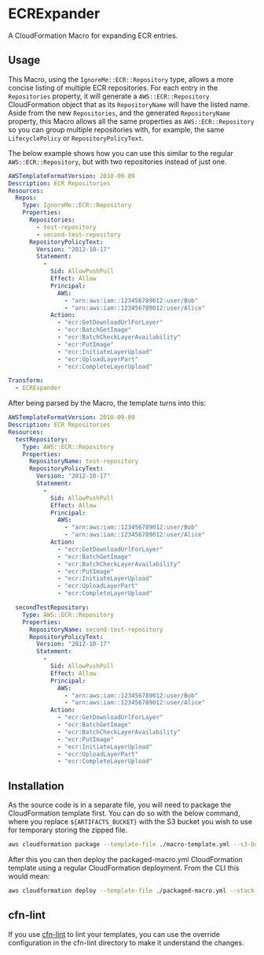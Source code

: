 # ECRExpander

A CloudFormation Macro for expanding ECR entries.

## Usage

This Macro, using the `IgnoreMe::ECR::Repository` type, allows a more concise listing of multiple ECR repositories. For each entry in the `Repositories` property, it will generate a `AWS::ECR::Repository` CloudFormation object that as its `RepositoryName` will have the listed name. Aside from the new `Repositories`, and the generated `RepositoryName` property, this Macro allows all the same properties as `AWS::ECR::Repository` so you can group multiple repositories with, for example, the same `LifecyclePolicy` or `RepositoryPolicyText`.

The below example shows how you can use this similar to the regular `AWS::ECR::Repository`, but with two repositories instead of just one.

```yaml
AWSTemplateFormatVersion: 2010-09-09
Description: ECR Repositories
Resources:
  Repos:
    Type: IgnoreMe::ECR::Repository
    Properties:
      Repositories:
        - test-repository
        - second-test-repository
      RepositoryPolicyText:
        Version: "2012-10-17"
        Statement:
          -
            Sid: AllowPushPull
            Effect: Allow
            Principal:
              AWS:
                - "arn:aws:iam::123456789012:user/Bob"
                - "arn:aws:iam::123456789012:user/Alice"
            Action:
              - "ecr:GetDownloadUrlForLayer"
              - "ecr:BatchGetImage"
              - "ecr:BatchCheckLayerAvailability"
              - "ecr:PutImage"
              - "ecr:InitiateLayerUpload"
              - "ecr:UploadLayerPart"
              - "ecr:CompleteLayerUpload"

Transform:
  - ECRExpander
```

After being parsed by the Macro, the template turns into this:

```yaml
AWSTemplateFormatVersion: 2010-09-09
Description: ECR Repositories
Resources:
  testRepository:
    Type: AWS::ECR::Repository
    Properties:
      RepositoryName: test-repository
      RepositoryPolicyText:
        Version: "2012-10-17"
        Statement:
          -
            Sid: AllowPushPull
            Effect: Allow
            Principal:
              AWS:
                - "arn:aws:iam::123456789012:user/Bob"
                - "arn:aws:iam::123456789012:user/Alice"
            Action:
              - "ecr:GetDownloadUrlForLayer"
              - "ecr:BatchGetImage"
              - "ecr:BatchCheckLayerAvailability"
              - "ecr:PutImage"
              - "ecr:InitiateLayerUpload"
              - "ecr:UploadLayerPart"
              - "ecr:CompleteLayerUpload"

  secondTestRepository:
    Type: AWS::ECR::Repository
    Properties:
      RepositoryName: second-test-repository
      RepositoryPolicyText:
        Version: "2012-10-17"
        Statement:
          -
            Sid: AllowPushPull
            Effect: Allow
            Principal:
              AWS:
                - "arn:aws:iam::123456789012:user/Bob"
                - "arn:aws:iam::123456789012:user/Alice"
            Action:
              - "ecr:GetDownloadUrlForLayer"
              - "ecr:BatchGetImage"
              - "ecr:BatchCheckLayerAvailability"
              - "ecr:PutImage"
              - "ecr:InitiateLayerUpload"
              - "ecr:UploadLayerPart"
              - "ecr:CompleteLayerUpload"
```

## Installation

As the source code is in a separate file, you will need to package the CloudFormation template first. You can do so with the below command, where you replace `${ARTIFACTS_BUCKET}` with the S3 bucket you wish to use for temporary storing the zipped file.

```bash
aws cloudformation package --template-file ./macro-template.yml --s3-bucket ${ARTIFACTS_BUCKET} --output-template-file packaged-macro.yml
```

After this you can then deploy the packaged-macro.yml CloudFormation template using a regular CloudFormation deployment. From the CLI this would mean:

```bash
aws cloudformation deploy --template-file ./packaged-macro.yml --stack-name Macro-ECRExpander --capabilities CAPABILITY_IAM
```

## cfn-lint

If you use [cfn-lint](https://github.com/aws-cloudformation/cfn-python-lint) to lint your templates, you can use the override configuration in the cfn-lint directory to make it understand the changes.

